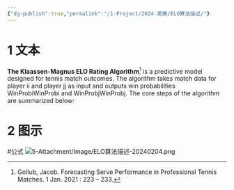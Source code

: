 ```yaml
---
{"dg-publish":true,"permalink":"/1-Project/2024-美赛/ELO算法描述/"}
---
```


# 1 文本
**The Klaassen-Magnus ELO Rating Algorithm**[^1] is a predictive model designed for tennis match outcomes. The algorithm takes match data for player ii and player jj as input and outputs win probabilities WinProbiWinProbi​ and WinProbjWinProbj​. The core steps of the algorithm are summarized below:
# 2 图示
#公式 
![5-Attachment/Image/ELO算法描述-20240204.png](/img/user/5-Attachment/Image/ELO%E7%AE%97%E6%B3%95%E6%8F%8F%E8%BF%B0-20240204.png)

[^1]: Gollub, Jacob. Forecasting Serve Performance in Professional Tennis Matches. 1 Jan. 2021 : 223 – 233.
